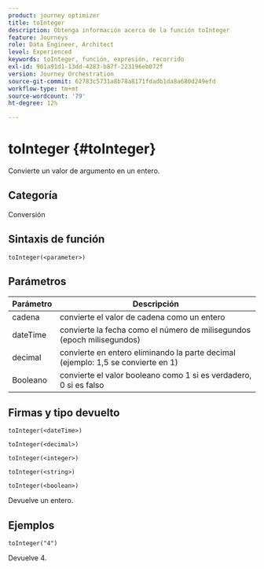 ```yaml
---
product: journey optimizer
title: toInteger
description: Obtenga información acerca de la función toInteger
feature: Journeys
role: Data Engineer, Architect
level: Experienced
keywords: toInteger, función, expresión, recorrido
exl-id: 901a91d1-13dd-4283-b87f-223196eb072f
version: Journey Orchestration
source-git-commit: 62783c5731a8b78a8171fdadb1da8a680d249efd
workflow-type: tm+mt
source-wordcount: '79'
ht-degree: 12%

---
```


# toInteger {#toInteger}

Convierte un valor de argumento en un entero.

## Categoría

Conversión

## Sintaxis de función

`toInteger(<parameter>)`

## Parámetros

| Parámetro | Descripción |
|--- |--- |
| cadena | convierte el valor de cadena como un entero |
| dateTime | convierte la fecha como el número de milisegundos (epoch milisegundos) |
| decimal | convierte en entero eliminando la parte decimal (ejemplo: 1,5 se convierte en 1) |
| Booleano | convierte el valor booleano como 1 si es verdadero, 0 si es falso |

## Firmas y tipo devuelto

`toInteger(<dateTime>)`

`toInteger(<decimal>)`

`toInteger(<integer>)`

`toInteger(<string>)`

`toInteger(<boolean>)`

Devuelve un entero.

## Ejemplos

`toInteger("4")`

Devuelve 4.
